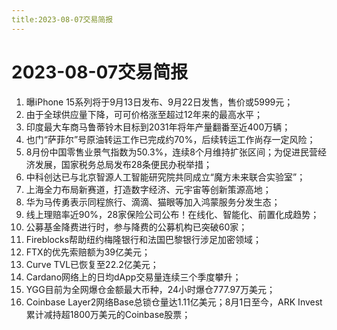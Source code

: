 ```yaml
---
title:2023-08-07交易简报
---
```

# 2023-08-07交易简报
1. 曝iPhone 15系列将于9月13日发布、9月22日发售，售价或5999元；
2. 由于全球供应量下降，可可价格涨至超过12年来的最高水平；
3. 印度最大车商马鲁蒂铃木目标到2031年将年产量翻番至近400万辆；
4. 也门“萨菲尔”号原油转运工作已完成约70%，后续转运工作尚存一定风险；
5. 8月份中国零售业景气指数为50.3%，连续8个月维持扩张区间；为促进民营经济发展，国家税务总局发布28条便民办税举措；
6. 中科创达已与北京智源人工智能研究院共同成立“魔方未来联合实验室”；
7. 上海全力布局新赛道，打造数字经济、元宇宙等创新策源高地；
8. 华为马传勇表示同程旅行、滴滴、猫眼等加入鸿蒙服务分发生态；
9. 线上理赔率近90%，28家保险公司公布！在线化、智能化、前置化成趋势；
10. 公募基金降费进行时，参与降费的公募机构已突破60家；
11. Fireblocks帮助纽约梅隆银行和法国巴黎银行涉足加密领域；
12. FTX的优先索赔额为39亿美元；
13. Curve TVL已恢复至22.2亿美元；
14. Cardano网络上的日均dApp交易量连续三个季度攀升；
15. YGG目前为全网爆仓金额最大币种，24小时爆仓777.97万美元；
16. Coinbase Layer2网络Base总锁仓量达1.11亿美元；8月1日至今，ARK Invest累计减持超1800万美元的Coinbase股票；